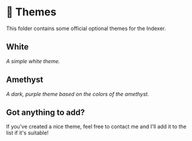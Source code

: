 # :art: Themes

This folder contains some official optional themes for the Indexer.

## White

_A simple white theme._

## Amethyst

_A dark, purple theme based on the colors of the amethyst._

## Got anything to add?

If you've created a nice theme, feel free to contact me and I'll add it to the list if it's suitable!